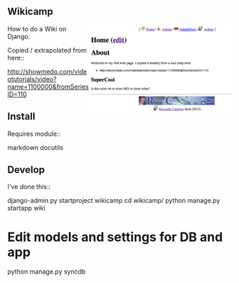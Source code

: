 Wikicamp
--------

 <img src='https://github.com/palladius/django-wikicamp/raw/master/doc/django-rickywiki.png' height='200' align='right' />

How to do a Wiki on Django.

Copied / extrapolated from here::

  http://showmedo.com/videotutorials/video?name=1100000&fromSeriesID=110

Install
-------

Requires module::

  markdown
  docutils

Develop
-------

I've done this::

   django-admin.py startproject wikicamp
   cd wikicamp/
   python manage.py startapp wiki
   # Edit models and settings for DB and app
   python manage.py syncdb

